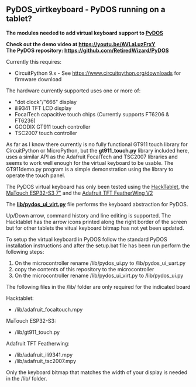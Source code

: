 ## PyDOS_virtkeyboard - PyDOS running on a tablet?

**The modules needed to add virtual keyboard support to [PyDOS](https://github.com/RetiredWizard/PyDOS)**

**Check out the demo video at https://youtu.be/AVLaLuzFrxY**  
**The PyDOS repository: https://github.com/RetiredWizard/PyDOS**

Currently this requires:
  - CircuitPython 9.x - See https://www.circuitpython.org/downloads for firmware download

The hardware currently supported uses one or more of:
  - "dot clock"/"666" display
  - ili9341 TFT LCD display
  - FocalTech capacitive touch chips (Currently supports FT6206 & FT6236)
  - GOODIX GT911 touch controller
  - TSC2007 touch controller

As far as I know there currently is no fully functional GT911 touch library for CircuitPython or MicroPython, but the **gt911_touch.py** library included here, uses a similar API as the Adafruit FocalTech and TSC2007 libraries and seems to work well enough for the virtual keyboard to be usable. The GT911demo.py program is a simple demonstration using the library to operate the touch panel.

The PyDOS virtual keyboard has only been tested using the [HackTablet](https://hackaday.io/project/185831-hacktablet-crestron-tss-752-teardown-rebuild), the [MaTouch ESP32-S3 7"](https://www.makerfabs.com/index.php?route=product/product&product_id=774) and the [Adafruit TFT FeatherWing V2](https://www.adafruit.com/product/3315)

The [**lib/pydos_ui_virt.py**](https://github.com/RetiredWizard/PyDOS_virtkeyboard/blob/main/lib/pydos_ui_virt.py) file performs the keyboard abstraction for PyDOS.  

Up/Down arrow, command history and line editing is supported. The Hacktablet has the arrow icons printed along the right border of the screen but for other tablets the vitual keyboard bitmap has not yet been updated.

To setup the virtual keyboard in PyDOS follow the standard PyDOS installation instructions and after
the setup.bat file has been run perform the following steps:

1) On the microcontroller rename /lib/pydos_ui.py to /lib/pydos_ui_uart.py
2) copy the contents of this repository to the microcontroller
3) On the microcontroller rename /lib/pydos_ui_virt.py to /lib/pydos_ui.py

The following files in the /lib/ folder are only required for the indicated board

Hacktablet:
  - /lib/adafruit_focaltouch.mpy

MaTouch ESP32-S3:
  - /lib/gt911_touch.py

Adafruit TFT Featherwing:
  - /lib/adafruit_ili9341.mpy
  - /lib/adafruit_tsc2007.mpy

  Only the keyboard bitmap that matches the width of your display is needed in the /lib/ folder.
